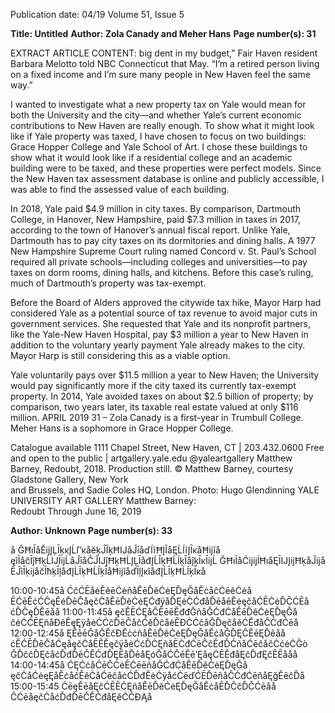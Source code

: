 Publication date: 04/19
Volume 51, Issue 5

**Title:  Untitled**
**Author: Zola Canady and Meher Hans**
**Page number(s): 31**

EXTRACT ARTICLE CONTENT:
big dent in my budget,” Fair Haven resident 
Barbara Melotto told NBC Connecticut that 
May. “I’m a retired person living on a fixed 
income and I’m sure many people in New 
Haven feel the same way.”


I wanted to investigate what a new property 
tax on Yale would mean for both the University 
and the city—and whether Yale’s current 
economic contributions to New Haven are 
really enough. To show what it might look like 
if Yale property was taxed, I have chosen to 
focus on two buildings: Grace Hopper College 
and Yale School of Art. I chose these buildings 
to show what it would look like if a residential 
college and an academic building were to 
be taxed, and these properties were perfect 
models. Since the New Haven tax assessment 
database is online and publicly accessible, 
I was able to find the assessed value of each 
building.

In 2018, Yale paid $4.9 million in city taxes. By 
comparison, Dartmouth College, in Hanover, 
New Hampshire, paid $7.3 million in taxes 
in 2017, according to the town of Hanover’s 
annual fiscal report. Unlike Yale, Dartmouth 
has to pay city taxes on its dormitories and 
dining halls. A 1977 New Hampshire Supreme 
Court ruling named Concord v. St. Paul’s 
School required all private schools—including 
colleges and universities—to pay taxes on dorm 
rooms, dining halls, and kitchens. Before this 
case’s ruling, much of Dartmouth’s property 
was tax-exempt.


Before the Board of Alders approved the 
citywide tax hike, Mayor Harp had considered 
Yale as a potential source of tax revenue to 
avoid major cuts in government services. She 
requested that Yale and its nonprofit partners, 
like the Yale-New Haven Hospital, pay $3 
million a year to New Haven in addition to the 
voluntary yearly payment Yale already makes 
to the city. Mayor Harp is still considering this 
as a viable option.

Yale voluntarily pays over $11.5 million a 
year to New Haven; the University would pay 
significantly more if the city taxed its currently 
tax-exempt property. In 2014, Yale avoided taxes 
on about $2.5 billion of property; by comparison, 
two years later, its taxable real estate valued at 
only $116 million.
APRIL 2019
 31
– Zola Canady is a first-year in 
Trumbull College. Meher Hans is a 
sophomore in Grace Hopper College.




Catalogue available
1111 Chapel Street, New Haven, CT | 203.432.0600
Free and open to the public | artgallery.yale.edu
@yaleartgallery
Matthew Barney, Redoubt, 2018. Production still. © Matthew Barney, courtesy Gladstone Gallery, New York  
and Brussels, and Sadie Coles HQ, London. Photo: Hugo Glendinning
YALE UNIVERSITY ART GALLERY
Matthew Barney:  
Redoubt
Through June 16, 2019



**Author: Unknown**
**Page number(s): 33**

å
ĞĦıĪåĚĳĮĻĪķĸĮĹľ’ĸåĕķĴĬķĦĲåĴīåďĺĩĦĮĨåĘĹĺĩĮĪĸåĦĳĩå
ęĭĪåĉĪĵĦķĹĲĪĳĹåĴīåĈĴĲĵĦķĦĹĮĻĪåđĮĹĪķĦĹĺķĪåĵķĪĸĪĳĹ
ĞĦıĪåĆĳĳĺĦıåĘĪĲĮĳĦķåĴĳå
ĒĴĩĪķĳåčĪħķĪļåđĮĹĪķĦĹĺķĪåĦĳĩåďĪļĮĸĭåđĮĹĪķĦĹĺķĪĸå
 
10:00-10:45å
ĆĉĆĒåėĔěēĊėñåĚēĎěĊėĘĎęĞåĔċåĉĊēěĊėå
ĒĆēĚċĆĈęĚėĎēČåęčĊåĚēĎěĊėĘĆđÿåĎĘėĊĆđåĎēåēĔėęčåĆĒĊėĎĈĆĒå
ċĎĈęĎĔēåå
11:00-11:45å
ęčĔĒĆĘåĈĔēēĔđđĞñåĞĆđĊåĚēĎěĊėĘĎęĞå
ĉėĊĆĒĘñåĐēĔęĘÿåėĊĆĉĎēČåĉĆěĎĉåėĔĐĊĆčåĜĎęčåĕĆĚđåĈĊđĆēå
12:00-12:45å
ĘĚēēĞåĞĚĉĐĔċċñåĚēĎěĊėĘĎęĞåĔċåĜĎĘĈĔēĘĎēåå
ċĔĆĒĎēČåĆęåęčĊåĒĔĚęčÿåėĆćĎĊĘñåĒĊđĆēĈčĔđĎĆñåĆēĉåčĊćėĊĜò
ĞĎĉĉĎĘčåćĎđĎēČĚĆđĎĘĒåĎēåĘóĞåĆČēĔē’ĘåęĊĒĔđåĘčĎđĘčĔĒååå
14:00-14:45å
ĆĘĆċåĆēČĊėĒĆēēñåĞĆđĊåĚēĎěĊėĘĎęĞå
ęčĊåĆėęĘåĔċåčĔĕĊåĆēĉåċĆĎđĚėĊÿåćĊēďĆĒĎēñåĈĊđĆēñåĘğĔēĉĎå
15:00-15:45 
ĆēęĔēåĘčĆĒĒĆĘñåĚēĎěĊėĘĎęĞåĔċåĒĎĈčĎČĆēåå
ĈĆēåęčĊåćĎđĎēČĚĆđåĘĕĊĆĐĄå